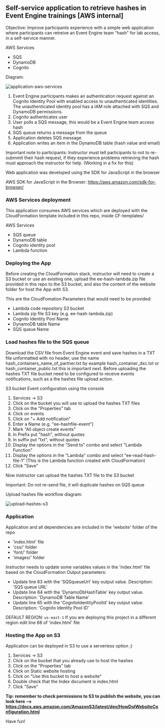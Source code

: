 ## Self-service application to retrieve hashes in Event Engine trainings [AWS internal]

Objective:
Improve participants experience with a simple web application where participants can retreive an Event Engine team "hash" for lab access, in a self-service manner.

AWS Services
- SQS
- DynamoDB
- Cognito

Diagram:

![application-aws-services](https://github.com/gcanales75/eventengine-hash/blob/master/readmeImages/ee-hash.png)

1. Event Engine participants makes an authentication request against an Cognito Identity Pool with enabled access to unauthenticated identities. The unauthenticated identity pool has a IAM role attached with SQS and DynamoDB permissions.
2. Cognito authenticates user
3. User polls a SQS message, this would be a Event Engine team access hash
4. SQS queue returns a message from the queue
5. Application deletes SQS message
6. Application writes an item in the DynamoDB table (hash value and email)

Important note to participants: Instructor must tell participants to not to re-submmit their hash request, if they experience problems retrieving the hash must approach the instructor for help. (Working in a fix for this)

Web application was developed using the SDK for JavaScript in the browser

AWS SDK for JavaScript in the Browser: https://aws.amazon.com/sdk-for-browser/

### AWS Services deployment

This application consumes AWS services which are deployed with the CloudFormation template included in this repo, inside CF-templates/

AWS Services
- SQS queue
- DynamoDB table
- Cognito identity pool
- Lambda function
  
### Deploying the App

Before creating the CloudFormation stack, instructor will need to create a S3 bucket or use an existing one, upload the ee-hash-lambda.zip file provided in this repo to the S3 bucket, and also the content of the website folder for host the App with S3.

This are the CloudFomation Parameters that would need to be provided:

- Lambda code repository S3 bucket
- Lambda zip file S3 key (e.g. ee-hash-lambda.zip)
- Cognito Identity Pool Name
- DynamoDB table Name
- SQS queue Name


### Load hashes file to the SQS queue

Download the CSV file from Event Engine event and save hashes in a TXT file unformatted with no header, use the name hash_containers_name_of_partner.txt by example hash_container_dxc.txt or hash_container_public.txt this is important next.
Before uploading the hashes TXT file bucket need to be configured to receive events notifications, such as a the hashes file upload action.

S3 bucket Event configuration using the console

1. Services -> S3
2. Click on the bucket you will use to upload the hashes TXT files
3. Click on the "Properties" tab
4. Click on events
5. Click on "+ Add notification"
6. Enter a Name (e.g. "ee-hashfile-event")
7. Mark "All object create events"
8. In Prefix put "hash", without quotes
9. In suffix put "txt", without quotes
10. Display the options in the "Send to" combo and select "Lambda Function"
11. Display the options in the "Lambda" combo and select "ee-read-hash-file-1" (This is the Lambda function created with CloudFormation)
12. Click "Save"

Now instructor can upload the hashes TXT file to the S3 bucket

Important: Do not re-send file, it will duplicate hashes on SQS queue

Upload hashes file workflow diagram: 

![upload-hashes-s3](https://github.com/gcanales75/eventengine-hash/blob/master/readmeImages/ee-hash-instructor.png)

### Application

Application and all dependencies are included in the 'website' folder of the repo

- 'index.html' file
- 'css/' folder
- 'font/' folder
- 'images/' folder
  
Instructor needs to update some variables values in the 'index.html' file based on the CloudFormation Output parameters:

- Update line 63 with the 'SQSqueueUrl' key output value. Description: 'SQS queue URL'
- Update line 64 with the 'DynamoDbHashTable' key output value. Description: 'DynamoDB Table Name'
- Update line 65 with the 'CognitoIdentityPoolId' key output value. Description: 'Cognito Identity Pool ID'

DEFAULT REGION: ```us-east-1```
If you are deploying this project in a different region edit line 68 of 'index.html' file

### Hosting the App on S3

Application can be deployed in S3 to use a serverless option ;)

1. Services -> S3
2. Click on the bucket that you already use to host the hashes
3. Click on the "Properties" tab
4. Click on Static website hosting
5. Click on "Use this bucket to host a website"
6. Double check that the Index document is index.html
7. Click "Save"

**Tip: remember to check permissions to S3 to publish the website, you can look here --> https://docs.aws.amazon.com/AmazonS3/latest/dev/HowDoIWebsiteConfiguration.html**

Have fun!
